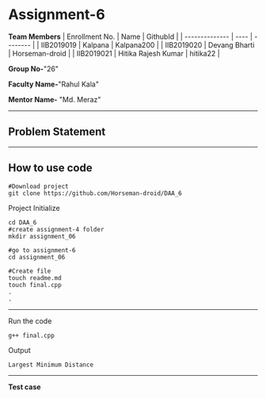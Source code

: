 # Assignment-6

**Team Members**
|   Enrollment No.  |   Name   | GithubId |
|   --------------  |   ----   | -------- |
|    IIB2019019  |   Kalpana | Kalpana200 | 
|    IIB2019020  |   Devang Bharti | Horseman-droid  |
|    IIB2019021  |   Hitika Rajesh Kumar | hitika22 |

**Group No-**"26"

**Faculty Name-**"Rahul Kala"

**Mentor Name-** "Md. Meraz"

---
## Problem Statement

---
## How to use code
```
#Download project
git clone https://github.com/Horseman-droid/DAA_6 
```
Project Initialize 
```
cd DAA_6
#create assignment-4 folder
mkdir assignment_06

#go to assignment-6
cd assignment_06

#Create file
touch readme.md
touch final.cpp
.
.
```
---

Run the code
```
g++ final.cpp
```
Output
```
Largest Minimum Distance
```
---

**Test case**
